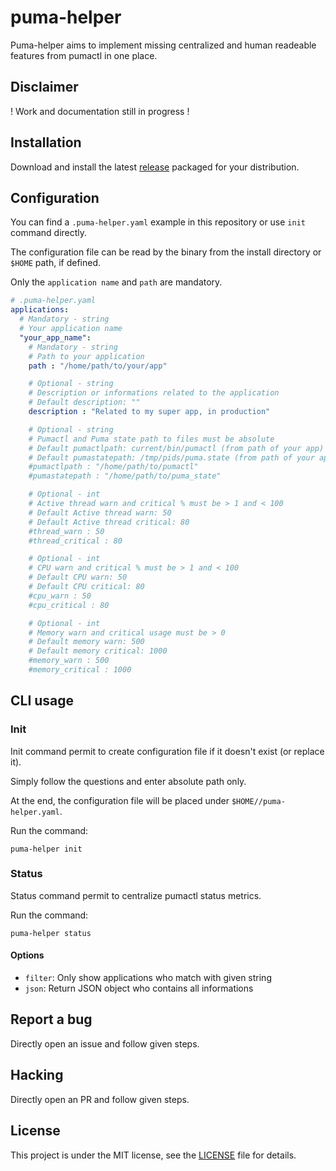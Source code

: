 # puma-helper

Puma-helper aims to implement missing centralized and human readeable features from pumactl in one place.

## Disclaimer

! Work and documentation still in progress !

## Installation

Download and install the latest [release](https://github.com/dimelo/puma-helper/releases) packaged for your distribution.

## Configuration

You can find a `.puma-helper.yaml` example in this repository or use `init` command directly.

The configuration file can be read by the binary from the install directory or `$HOME` path, if defined.

Only the `application name` and `path` are mandatory.

```yaml
# .puma-helper.yaml
applications:
  # Mandatory - string
  # Your application name
  "your_app_name":
    # Mandatory - string
    # Path to your application
    path : "/home/path/to/your/app"

    # Optional - string
    # Description or informations related to the application
    # Default description: ""
    description : "Related to my super app, in production"

    # Optional - string
    # Pumactl and Puma state path to files must be absolute
    # Default pumactlpath: current/bin/pumactl (from path of your app)
    # Default pumastatepath: /tmp/pids/puma.state (from path of your app)
    #pumactlpath : "/home/path/to/pumactl"
    #pumastatepath : "/home/path/to/puma_state"

    # Optional - int
    # Active thread warn and critical % must be > 1 and < 100
    # Default Active thread warn: 50
    # Default Active thread critical: 80
    #thread_warn : 50
    #thread_critical : 80

    # Optional - int
    # CPU warn and critical % must be > 1 and < 100
    # Default CPU warn: 50
    # Default CPU critical: 80
    #cpu_warn : 50
    #cpu_critical : 80

    # Optional - int
    # Memory warn and critical usage must be > 0
    # Default memory warn: 500
    # Default memory critical: 1000
    #memory_warn : 500
    #memory_critical : 1000
```

## CLI usage

### Init

Init command permit to create configuration file if it doesn't exist (or replace it).

Simply follow the questions and enter absolute path only.

At the end, the configuration file will be placed under `$HOME//puma-helper.yaml`.

Run the command:
```
puma-helper init
```

### Status

Status command permit to centralize pumactl status metrics.

Run the command:
```
puma-helper status
```

#### Options

* `filter`: Only show applications who match with given string
* `json`: Return JSON object who contains all informations

## Report a bug

Directly open an issue and follow given steps.

## Hacking

Directly open an PR and follow given steps.

## License

This project is under the MIT license, see the [LICENSE](LICENSE) file for details.